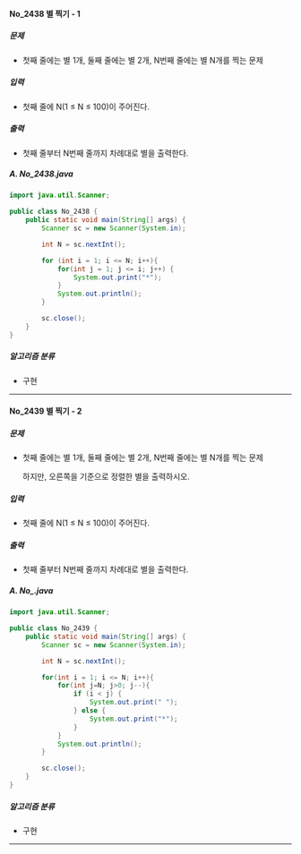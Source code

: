 #### No_2438 별 찍기 - 1

##### 문제

- 첫째 줄에는 별 1개, 둘째 줄에는 별 2개, N번째 줄에는 별 N개를 찍는 문제

##### 입력

- 첫째 줄에 N(1 ≤ N ≤ 100)이 주어진다.

##### 출력

- 첫째 줄부터 N번째 줄까지 차례대로 별을 출력한다.

##### A. No_2438.java

```java
import java.util.Scanner;

public class No_2438 {
    public static void main(String[] args) {
        Scanner sc = new Scanner(System.in);

        int N = sc.nextInt();

        for (int i = 1; i <= N; i++){
            for(int j = 1; j <= i; j++) {
                System.out.print("*");
            }
            System.out.println();
        }

        sc.close();
    }
}
```

##### 알고리즘 분류

- 구현

-----

#### No_2439 별 찍기 - 2

##### 문제

- 첫째 줄에는 별 1개, 둘째 줄에는 별 2개, N번째 줄에는 별 N개를 찍는 문제

  하지만, 오른쪽을 기준으로 정렬한 별을 출력하시오.

##### 입력

- 첫째 줄에 N(1 ≤ N ≤ 100)이 주어진다.

##### 출력

- 첫째 줄부터 N번째 줄까지 차례대로 별을 출력한다.

##### A. No_.java

```java
import java.util.Scanner;

public class No_2439 {
    public static void main(String[] args) {
        Scanner sc = new Scanner(System.in);

        int N = sc.nextInt();

        for(int i = 1; i <= N; i++){
            for(int j=N; j>0; j--){
                if (i < j) {
                    System.out.print(" ");
                } else {
                    System.out.print("*");
                }
            }
            System.out.println();
        }

        sc.close();
    }
}
```

##### 알고리즘 분류

- 구현

-----
